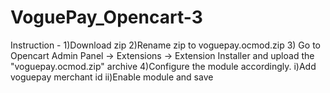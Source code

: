 # VoguePay_Opencart-3
Instruction - 
1)Download zip
2)Rename zip to voguepay.ocmod.zip
3) Go to Opencart Admin Panel -> Extensions -> Extension Installer and upload the "voguepay.ocmod.zip" archive
4)Configure the module accordingly.
  i)Add voguepay merchant id
  ii)Enable module and save
 
